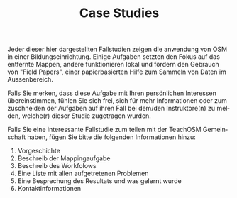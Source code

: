 ﻿---
layout: doc
permalink: /de/cases/
lang: de
title: Case Studies
category: cases
cover: "yes"
published: true
---

Jeder dieser hier dargestellten Fallstudien zeigen die anwendung von OSM in einer Bildungseinrichtung. Einige Aufgaben setzten den Fokus auf das entfernte Mappen, andere funktionieren lokal und fördern den Gebrauch von "Field Papers", einer papierbasierten Hilfe zum Sammeln von Daten im Aussenbereich.

Falls Sie merken, dass diese Aufgabe mit Ihren persönlichen Interessen übereinstimmen, fühlen Sie sich frei, sich für mehr Informationen oder zum zuschneiden der Aufgaben auf ihren Fall bei dem/den Instruktore(n) zu melden, welche(r) dieser Studie zugetragen wurden.


Falls Sie eine interessante Fallstudie zum teilen mit der TeachOSM Gemeinschaft haben, fügen Sie bitte die folgenden Informationen hinzu:

1. Vorgeschichte
2. Beschreib der Mappingaufgabe
3. Beschreib des Workfolows
4. Eine Liste mit allen aufgetretenen Problemen
5. Eine Besprechung des Resultats und was gelernt wurde
6. Kontaktinformationen